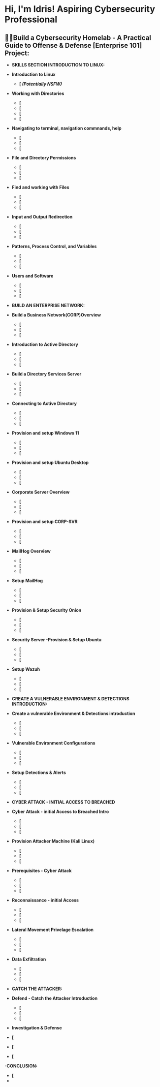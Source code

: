 <h1>Hi, I'm Idris! Aspiring Cybersecurity Professional</a>

<h2>👨‍💻Build a Cybersecurity Homelab - A Practical Guide to Offense & Defense [Enterprise 101]
  Project:</h2>
  
- <b>SKILLS SECTION INTRODUCTION TO LINUX:
  
- <b>Introduction to Linux</b>
  - [ <b><i>(Potentially NSFW)</b></i>
- <b>Working with Directories </b>
  - [
  - [
  - [
  - [
- <b>Navigating to terminal, navigation commnands, help</b>
  - [
  - [
  - [
- <b>File and Directory Permissions</b>
  - [
  - [
  - [
- <b>Find and working with Files<b>
  - [
  - [
  - [
- <b>Input and Output Redirection<b>
  - [
  - [
  - [
- <b>Patterns, Process Control, and Variables<b>
  - [
  - [
  - [
- <b>Users and Software<b>
  - [
  - [
  - [
- <b>BUILD AN ENTERPRISE NETWORK:
- <b>Build a Business Network(CORP)Overview<b>
  - [
  - [
  - [
- <b>Introduction to Active Directory<b>
  - [
  - [
  - [
- <b>Build a Directory Services Server<b>
  - [
  - [
  - [
- <b>Connecting to Active Directory<b>
  - [
  - [
  - [
- <b> Provision and setup Windows 11<b>
  - [
  - [
  - [
- <b>Provision and setup Ubuntu Desktop<b>
  - [
  - [
  - [
- <b>Corporate Server Overview<b>
  - [
  - [
  - [
- <b>Provision and setup CORP-SVR<b>
  - [
  - [
  - [
- <b>MailHog Overview<b>
  - [
  - [
  - [
- <b>Setup MailHog<b>
  - [
  - [
  - [
- <b>Provision & Setup Security Onion<b>
  - [
  - [
  - [
- <b>Security Server -Provision & Setup Ubuntu<b>
  - [
  - [
  - [
- <b>Setup Wazuh<b>
  - [
  - [
  - [

- <b>CREATE A VULNERABLE ENVIRONMENT & DETECTIONS INTRODUCTION:

- <b>Create a vulnerable Environment & Detections introduction<b>
  - [
  - [
  - [
- <b>Vulnerable Environment Configurations<b>
  - [
  - [
  - [
- <b>Setup Detections & Alerts<b>
  - [
  - [
  - [

- <b>CYBER ATTACK - INITIAL ACCESS TO BREACHED

- <b>Cyber Attack - initial Access to Breached Intro<b>
   - [
   - [
   - [
- <b>Provision Attacker Machine (Kali Linux)<b>
   - [
   - [
   - [
- <b>Prerequisites - Cyber Attack<b>
   - [
   - [
   - [
- <b>Reconnaissance - initial Access<b>
   - [
   - [
   - [
- <b>Lateral Movement Privelage Escalation<b>
   - [
   - [
   - [
- <b>Data Exfiltration<b>
  - [
  - [
  - [

- <b>CATCH THE ATTACKER:

- <b>Defend - Catch the Attacker Introduction<b>
  - [
  - [
  - [
- <b>Investigation & Defense<b>
 - [
 - [
 - [

-<b>CONCLUSION:
 - [
 - 


<h2></h2>


